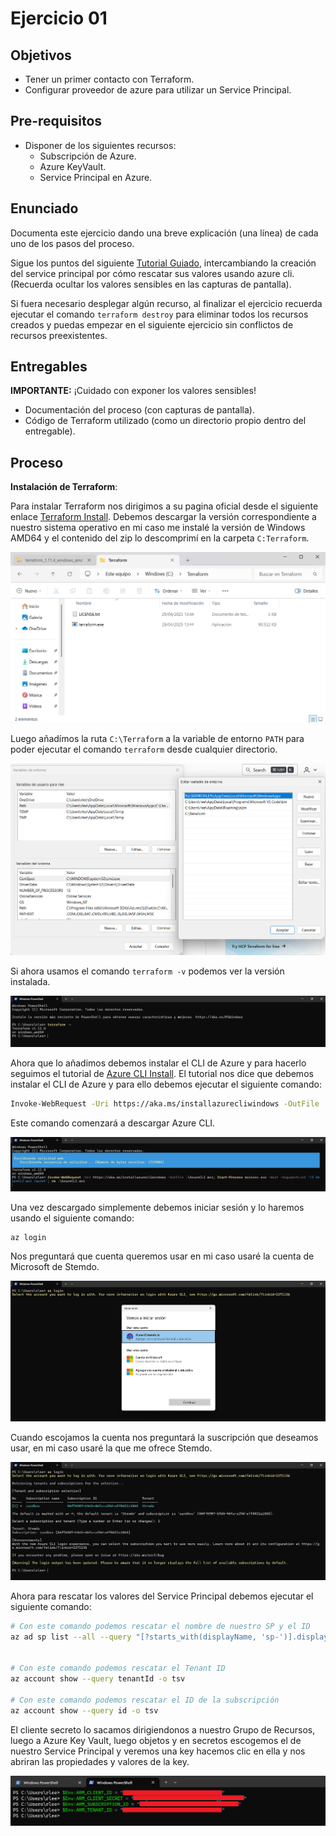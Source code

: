 # Ejercicio 01

## Objetivos

- Tener un primer contacto con Terraform.
- Configurar proveedor de azure para utilizar un Service Principal.

## Pre-requisitos

- Disponer de los siguientes recursos:
  - Subscripción de Azure.
  - Azure KeyVault.
  - Service Principal en Azure.

## Enunciado

Documenta este ejercicio dando una breve explicación (una línea) de cada uno de los pasos del proceso.

Sigue los puntos del siguiente [Tutorial Guiado][GuidedDoc], intercambiando la creación del service principal por cómo rescatar sus valores usando azure cli. (Recuerda ocultar los valores sensibles en las capturas de pantalla).

[GuidedDoc]: https://developer.hashicorp.com/terraform/tutorials/azure-get-started/azure-build

Si fuera necesario desplegar algún recurso, al finalizar el ejercicio recuerda ejecutar el comando `terraform destroy` para eliminar todos los recursos creados y puedas empezar en el siguiente ejercicio sin conflictos de recursos preexistentes.

## Entregables

**IMPORTANTE:** ¡Cuidado con exponer los valores sensibles!

- Documentación del proceso (con capturas de pantalla).
- Código de Terraform utilizado (como un directorio propio dentro del entregable).

## Proceso

**Instalación de Terraform**: 

Para instalar Terraform nos dirigimos a su pagina oficial desde el siguiente enlace [Terraform Install](https://developer.hashicorp.com/terraform/install). Debemos descargar la versión correspondiente a nuestro sistema operativo en mi caso me instalé la versión de Windows AMD64 y el contenido del zip lo descomprimí en la carpeta `C:Terraform`. 

![Descomprimiendo los ficheros en C:\Terraform](../../datos/imgs/eje1/img1_1.png)

Luego añadímos la ruta `C:\Terraform` a la variable de entorno `PATH` para poder ejecutar el comando `terraform` desde cualquier directorio.

![Añadiendo la variable de entorno](../../datos/imgs/eje1/img1_2.png)

Si ahora usamos el comando `terraform -v` podemos ver la versión instalada.

![Comprobando la versión de Terraform](../../datos/imgs/eje1/img1_3.png)

Ahora que lo añadimos debemos instalar el CLI de Azure y para hacerlo seguimos el tutorial de [Azure CLI Install](https://developer.hashicorp.com/terraform/tutorials/azure-get-started/azure-build). El tutorial nos dice que debemos instalar el CLI de Azure y para ello debemos ejecutar el siguiente comando:

```bash
Invoke-WebRequest -Uri https://aka.ms/installazurecliwindows -OutFile .\AzureCLI.msi; Start-Process msiexec.exe -Wait -ArgumentList '/I AzureCLI.msi /quiet'; rm .\AzureCLI.msi
```

Este comando comenzará a descargar Azure CLI.

![Descargando Azure CLI](../../datos/imgs/eje1/img1_4.png)

Una vez descargado simplemente debemos iniciar sesión y lo haremos usando el siguiente comando:

```bash
az login
```

Nos preguntará que cuenta queremos usar en mi caso usaré la cuenta de Microsoft de Stemdo.

![Escogiendo cuenta](../../datos/imgs/eje1/img1_5.png)

Cuando escojamos la cuenta nos preguntará la suscripción que deseamos usar, en mi caso usaré la que me ofrece Stemdo.

![Escogemos la suscripcion](../../datos/imgs/eje1/img1_6.png)

Ahora para rescatar los valores del Service Principal debemos ejecutar el siguiente comando:

```bash
# Con este comando podemos rescatar el nombre de nuestro SP y el ID
az ad sp list --all --query "[?starts_with(displayName, 'sp-')].displayName" -o table


# Con este comando podemos rescatar el Tenant ID
az account show --query tenantId -o tsv

# Con este comando podemos rescatar el ID de la subscripción
az account show --query id -o tsv
```

El cliente secreto lo sacamos dirigiendonos a nuestro Grupo de Recursos, luego a Azure Key Vault, luego objetos y en secretos escogemos el de nuestro Service Principal y veremos una key hacemos clic en ella y nos abriran las propiedades y valores de la key.

![Definiendo las variables de entorno](../../datos/imgs/eje1/img1_7.png)